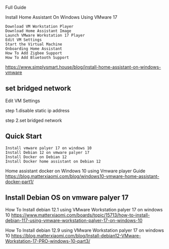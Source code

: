 Full Guide

Install Home Assistant On Windows Using VMware 17

~~~
Download VM Workstation Player
Download Home Assistant Image
Launch VMware Workstation 17 Player
Edit VM Settings
Start the Virtual Machine
Onboarding Home Assistant
How To Add Zigbee Support
How To Add Bluetooth Support
~~~



https://www.simplysmart.house/blog/install-home-assistant-on-windows-vmware


## set bridged network

Edit VM Settings

step 1.disable static ip address

step 2.set bridged network




## Quick Start
~~~
Install vmware palyer 17 on windows 10
Install Debian 12 on vmware palyer 17
Install Docker on Debian 12
Install Docker home assistant on Debian 12
~~~
Home assistant docker on Windows 10 using Vmware player Guide
https://blog.matterxiaomi.com/blog/windows10-vmware-home-assistant-docker-part1/



## Install Debian OS on vmware palyer 17

How To Install debian 12.1 using VMware Workstation palyer 17 on windows 10
https://www.matterxiaomi.com/boards/topic/15713/how-to-install-debian-117-using-vmware-workstation-palyer-17-on-windows-10

How To Install debian 12.9 using VMware Workstation palyer 17 on windows 10
https://blog.matterxiaomi.com/blog/Install-debian12-VMware-Workstation-17-PRO-windows-10-part3/